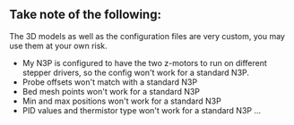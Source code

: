 ## Take note of the following:

The 3D models as well as the configuration files are very custom, you may use them at your own risk.

- My N3P is configured to have the two z-motors to run on different stepper drivers, so the config won't work for a standard N3P.
- Probe offsets won't match with a standard N3P
- Bed mesh points won't work for a standard N3P
- Min and max positions won't work for a standard N3P
- PID values and thermistor type won't work for a standard N3P
...
